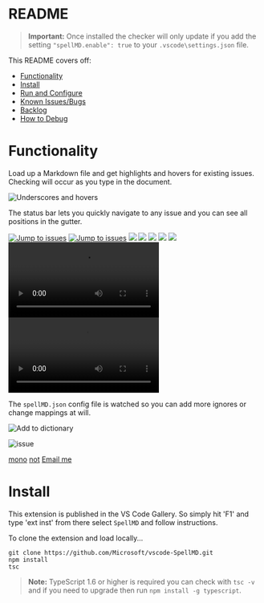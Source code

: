 # README

>**Important:** Once installed the checker will only update if you add the setting `"spellMD.enable": true` to your `.vscode\settings.json` file.

This README covers off:
* [Functionality](#functionality)
* [Install](#install)
* [Run and Configure](#run-and-configure)
* [Known Issues/Bugs](#known-issuesbugs)
* [Backlog](#backlog)
* [How to Debug](#how-to-debug)

# Functionality

Load up a Markdown file and get highlights and hovers for existing issues.  Checking will occur as you type in the document.

![Underscores and hovers](https://gitlab.com/base/images/SpellMDDemo1.gif)

The status bar lets you quickly navigate to any issue and you can see all positions in the gutter.

[![Jump to issues](https://gitlab.com/base/images/SpellMDDemo2.gif)](http://shouldnottouchthis/)
[![Jump to issues](https://gitlab.com/base/images/SpellMDDemo2.gif)](https://gitlab.com/username/repository/-/blob/main/monkey)
![](https://gitlab.com/base/images/SpellMDDemo2.gif)
![](https://gitlab.com/base/SpellMDDemo2.gif)
![](https://gitlab.com/base/SpellMDDemo2.gif#gh-light-mode-only)
<img src="https://gitlab.com/base/images/myImage.gif">
<img src="https://gitlab.com/base/images/myImage.gif#gh-light-mode-only">
<video src="https://gitlab.com/base/videos/myVideo.mp4"></video>
<video src="https://gitlab.com/base/videos/myVideo.mp4#gh-light-mode-only"></video>

The `spellMD.json` config file is watched so you can add more ignores or change mappings at will.

![Add to dictionary](https://gitlab.com/base/images/SpellMDDemo3.gif)

![issue](https://gitlab.com/base/issue)

[mono](https://gitlab.com/username/repository/-/blob/main/monkey)
[not](http://shouldnottouchthis/)
[Email me](mailto:example@example.com)

# Install
This extension is published in the VS Code Gallery.  So simply hit 'F1' and type 'ext inst' from there select `SpellMD` and follow instructions.


To clone the extension and load locally...

```
git clone https://github.com/Microsoft/vscode-SpellMD.git
npm install
tsc
```

>**Note:** TypeScript 1.6 or higher is required you can check with `tsc -v` and if you need to upgrade then run `npm install -g typescript`.
